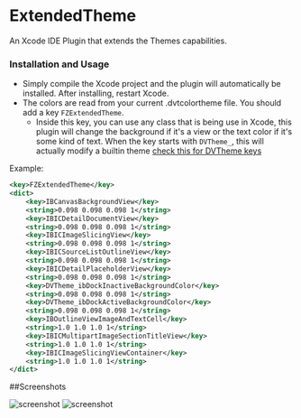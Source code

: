 ExtendedTheme
===============

An Xcode IDE Plugin that extends the Themes capabilities.

### Installation and Usage

- Simply compile the Xcode project and the plugin will automatically be installed. After installing, restart Xcode.
- The colors are read from your current .dvtcolortheme file. You should add a key `FZExtendedTheme`.
  - Inside this key, you can use any class that is being use in Xcode, this plugin will change the background if it's a view or the text color if it's some kind of text. When the key starts with `DVTheme_`, this will actually modify a builtin theme [check this for DVTheme keys](https://raw.githubusercontent.com/onevcat/VVPluginDemo/master/DemoPlugin/DVTKit.framework/Versions/A/Resources/Default.dvttheme) 

Example:

```xml
<key>FZExtendedTheme</key>
<dict>
    <key>IBCanvasBackgroundView</key>
	<string>0.098 0.098 0.098 1</string>
    <key>IBICDetailDocumentView</key>
	<string>0.098 0.098 0.098 1</string>
    <key>IBICImageSlicingView</key>
	<string>0.098 0.098 0.098 1</string>
    <key>IBICSourceListOutlineView</key>
	<string>0.098 0.098 0.098 1</string>
    <key>IBICDetailPlaceholderView</key>
	<string>0.098 0.098 0.098 1</string>
    <key>DVTheme_ibDockInactiveBackgroundColor</key>
	<string>0.098 0.098 0.098 1</string>
    <key>DVTheme_ibDockActiveBackgroundColor</key>
	<string>0.098 0.098 0.098 1</string>
    <key>IBOutlineViewImageAndTextCell</key>
	<string>1.0 1.0 1.0 1</string>
    <key>IBICMultipartImageSectionTitleView</key>
	<string>1.0 1.0 1.0 1</string>
    <key>IBICImageSlicingViewContainer</key>
	<string>1.0 1.0 1.0 1</string>
</dict>
```

##Screenshots

![screenshot](/../gh-pages/screenshot-assets.png?raw=true)
![screenshot](/../gh-pages/screenshot-storyboard.png?raw=true)
